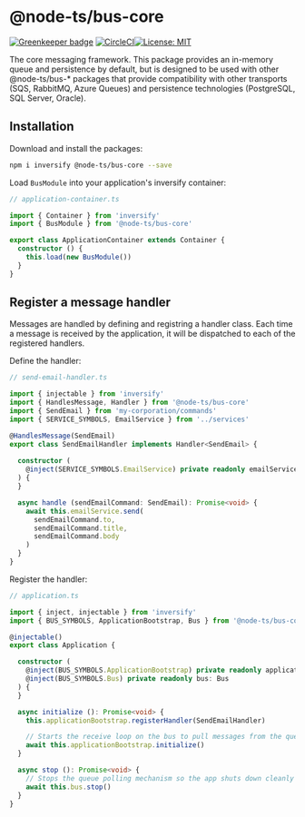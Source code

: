 # @node-ts/bus-core

[![Greenkeeper badge](https://badges.greenkeeper.io/node-ts/bus.svg)](https://greenkeeper.io/)
[![CircleCI](https://circleci.com/gh/node-ts/bus/tree/master.svg?style=svg)](https://circleci.com/gh/node-ts/bus/tree/master)[![License: MIT](https://img.shields.io/badge/License-MIT-green.svg)](https://opensource.org/licenses/MIT)

The core messaging framework. This package provides an in-memory queue and persistence by default, but is designed to be used with other @node-ts/bus-* packages that provide compatibility with other transports (SQS, RabbitMQ, Azure Queues) and persistence technologies (PostgreSQL, SQL Server, Oracle). 

## Installation

Download and install the packages:

```bash
npm i inversify @node-ts/bus-core --save
```

Load `BusModule` into your application's inversify container:
```typescript
// application-container.ts

import { Container } from 'inversify'
import { BusModule } from '@node-ts/bus-core'

export class ApplicationContainer extends Container {
  constructor () {
    this.load(new BusModule())
  }
}
```

## Register a message handler

Messages are handled by defining and registring a handler class. Each time a message is received by the application, it will be dispatched to each of the registered handlers.

Define the handler:

```typescript
// send-email-handler.ts

import { injectable } from 'inversify'
import { HandlesMessage, Handler } from '@node-ts/bus-core'
import { SendEmail } from 'my-corporation/commands'
import { SERVICE_SYMBOLS, EmailService } from '../services'

@HandlesMessage(SendEmail)
export class SendEmailHandler implements Handler<SendEmail> {
  
  constructor (
    @inject(SERVICE_SYMBOLS.EmailService) private readonly emailService: EmailService
  ) {
  }

  async handle (sendEmailCommand: SendEmail): Promise<void> {
    await this.emailService.send(
      sendEmailCommand.to,
      sendEmailCommand.title,
      sendEmailCommand.body
    )
  }
}
```

Register the handler:
```typescript
// application.ts

import { inject, injectable } from 'inversify'
import { BUS_SYMBOLS, ApplicationBootstrap, Bus } from '@node-ts/bus-core'

@injectable()
export class Application {

  constructor (
    @inject(BUS_SYMBOLS.ApplicationBootstrap) private readonly applicationBootstrap: ApplicationBootstrap,
    @inject(BUS_SYMBOLS.Bus) private readonly bus: Bus
  ) {
  }

  async initialize (): Promise<void> {
    this.applicationBootstrap.registerHandler(SendEmailHandler)

    // Starts the receive loop on the bus to pull messages from the queue and dispatch to handlers
    await this.applicationBootstrap.initialize()
  }

  async stop (): Promise<void> {
    // Stops the queue polling mechanism so the app shuts down cleanly
    await this.bus.stop()
  }
}
```